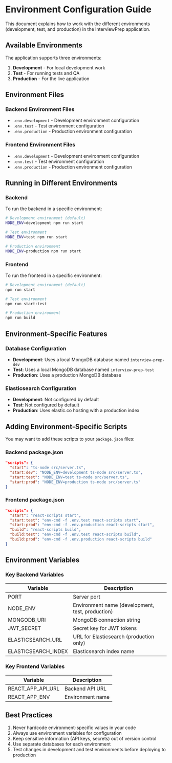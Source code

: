 # Environment Configuration Guide

This document explains how to work with the different environments (development, test, and production) in the InterviewPrep application.

## Available Environments

The application supports three environments:

1. **Development** - For local development work
2. **Test** - For running tests and QA
3. **Production** - For the live application

## Environment Files

### Backend Environment Files

- `.env.development` - Development environment configuration
- `.env.test` - Test environment configuration
- `.env.production` - Production environment configuration

### Frontend Environment Files

- `.env.development` - Development environment configuration
- `.env.test` - Test environment configuration
- `.env.production` - Production environment configuration

## Running in Different Environments

### Backend

To run the backend in a specific environment:

```bash
# Development environment (default)
NODE_ENV=development npm run start

# Test environment
NODE_ENV=test npm run start

# Production environment
NODE_ENV=production npm run start
```

### Frontend

To run the frontend in a specific environment:

```bash
# Development environment (default)
npm run start

# Test environment
npm run start:test

# Production environment
npm run build
```

## Environment-Specific Features

### Database Configuration

- **Development**: Uses a local MongoDB database named `interview-prep-dev`
- **Test**: Uses a local MongoDB database named `interview-prep-test`
- **Production**: Uses a production MongoDB database

### Elasticsearch Configuration

- **Development**: Not configured by default
- **Test**: Not configured by default
- **Production**: Uses elastic.co hosting with a production index

## Adding Environment-Specific Scripts

You may want to add these scripts to your `package.json` files:

### Backend package.json

```json
"scripts": {
  "start": "ts-node src/server.ts",
  "start:dev": "NODE_ENV=development ts-node src/server.ts",
  "start:test": "NODE_ENV=test ts-node src/server.ts",
  "start:prod": "NODE_ENV=production ts-node src/server.ts"
}
```

### Frontend package.json

```json
"scripts": {
  "start": "react-scripts start",
  "start:test": "env-cmd -f .env.test react-scripts start",
  "start:prod": "env-cmd -f .env.production react-scripts start",
  "build": "react-scripts build",
  "build:test": "env-cmd -f .env.test react-scripts build",
  "build:prod": "env-cmd -f .env.production react-scripts build"
}
```

## Environment Variables

### Key Backend Variables

| Variable | Description |
|----------|-------------|
| PORT | Server port |
| NODE_ENV | Environment name (development, test, production) |
| MONGODB_URI | MongoDB connection string |
| JWT_SECRET | Secret key for JWT tokens |
| ELASTICSEARCH_URL | URL for Elasticsearch (production only) |
| ELASTICSEARCH_INDEX | Elasticsearch index name |

### Key Frontend Variables

| Variable | Description |
|----------|-------------|
| REACT_APP_API_URL | Backend API URL |
| REACT_APP_ENV | Environment name |

## Best Practices

1. Never hardcode environment-specific values in your code
2. Always use environment variables for configuration
3. Keep sensitive information (API keys, secrets) out of version control
4. Use separate databases for each environment
5. Test changes in development and test environments before deploying to production
